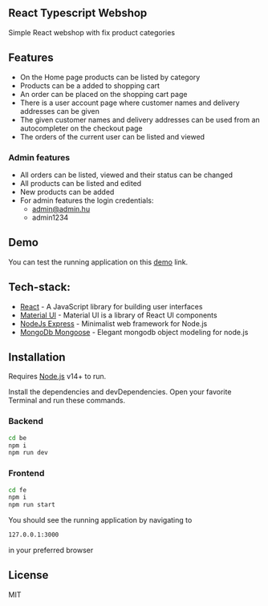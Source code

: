 ## React Typescript Webshop

Simple React webshop with fix product categories

## Features

- On the Home page products can be listed by category
- Products can be a added to shopping cart
- An order can be placed on the shopping cart page
- There is a user account page where customer names and delivery addresses can be given
- The given customer names and delivery addresses can be used from an autocompleter on the checkout page
- The orders of the current user can be listed and viewed

### Admin features

- All orders can be listed, viewed and their status can be changed
- All products can be listed and edited
- New products can be added
- For admin features the login credentials: 
    - admin@admin.hu
    - admin1234

## Demo

You can test the running application on this [demo](https://react-webshop-30l0.onrender.com) link.

## Tech-stack:

- [React](https://legacy.reactjs.org/) - A JavaScript library for building user interfaces
- [Material UI](https://mui.com/) - Material UI is a library of React UI components
- [NodeJs Express](https://expressjs.com/) - Minimalist web framework for Node.js
- [MongoDb Mongoose](https://mongoosejs.com/) - Elegant mongodb object modeling for node.js

## Installation

Requires [Node.js](https://nodejs.org/) v14+ to run.

Install the dependencies and devDependencies.
Open your favorite Terminal and run these commands.

### Backend

```sh
cd be
npm i
npm run dev
```

### Frontend

```sh
cd fe
npm i
npm run start
```

You should see the running application by navigating to

```sh
127.0.0.1:3000
```

in your preferred browser

## License

MIT
